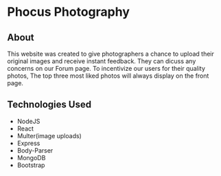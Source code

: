 # Phocus Photography

## About

This website was created to give photographers a chance to upload their original images and receive instant feedback.  They can dicuss any concerns on our Forum page.  To incentivize our users for their quality photos, The top three most liked photos will always display on the front page.

## Technologies Used

- NodeJS
- React
- Multer(image uploads)
- Express
- Body-Parser
- MongoDB
- Bootstrap



